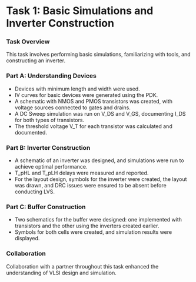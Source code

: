 # Task 1: Basic Simulations and Inverter Construction

### Task Overview
This task involves performing basic simulations, familiarizing with tools, and constructing an inverter.

### Part A: Understanding Devices
- Devices with minimum length and width were used.
- IV curves for basic devices were generated using the PDK.
- A schematic with NMOS and PMOS transistors was created, with voltage sources connected to gates and drains.
- A DC Sweep simulation was run on V_DS and V_GS, documenting I_DS for both types of transistors.
- The threshold voltage V_T for each transistor was calculated and documented.

### Part B: Inverter Construction
- A schematic of an inverter was designed, and simulations were run to achieve optimal performance.
- T_pHL and T_pLH delays were measured and reported.
- For the layout design, symbols for the inverter were created, the layout was drawn, and DRC issues were ensured to be absent before conducting LVS.

### Part C: Buffer Construction
- Two schematics for the buffer were designed: one implemented with transistors and the other using the inverters created earlier.
- Symbols for both cells were created, and simulation results were displayed.

### Collaboration
Collaboration with a partner throughout this task enhanced the understanding of VLSI design and simulation.
